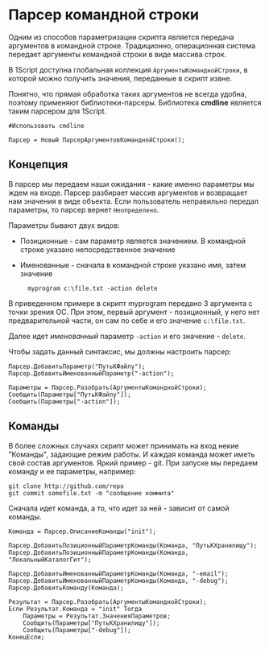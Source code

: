 # Парсер командной строки

Одним из способов параметризации скрипта является передача аргументов в командной строке. Традиционно, операционная система передает аргументы командной строки в виде массива строк.

В 1Script доступна глобальная коллекция `АргументыКоманднойСтроки`, в которой можно получить значения, переданные в скрипт извне.

Понятно, что прямая обработка таких аргументов не всегда удобна, поэтому применяют библиотеки-парсеры. Библиотека **cmdline** является таким парсером для 1Script.

	#Использовать cmdline
	
	Парсер = Новый ПарсерАргументовКоманднойСтроки();

## Концепция

В парсер мы передаем наши ожидания - какие именно параметры мы ждем на входе. Парсер разбирает массив аргументов и возвращает нам значения в виде объекта. Если пользователь неправильно передал параметры, то парсер вернет `Неопределено`.

Параметры бывают двух видов:

* Позиционные - сам параметр является значением. В командной строке указано непосредственное значение
* Именованные - сначала в командной строке указано имя, затем значение
    
		myprogram c:\file.txt -action delete

В приведенном примере в скрипт myprogram передано 3 аргумента с точки зрения ОС. При этом, первый аргумент - позиционный, у него нет предварительной части, он сам по себе и его значение `c:\file.txt`.

Далее идет *именованный* параметр `-action` и его значение - `delete`.

Чтобы задать данный синтаксис, мы должны настроить парсер:

	Парсер.ДобавитьПараметр("ПутьКФайлу");
	Парсер.ДобавитьИменованныйПараметр("-action");

    Параметры = Парсер.Разобрать(АргументыКоманднойСтроки);
	Сообщить(Параметры["ПутьКФайлу"]);
	Сообщить(Параметры["-action"]);

## Команды
В более сложных случаях скрипт может принимать на вход некие "Команды", задающие режим работы. И каждая команда может иметь свой состав аргументов. Яркий пример - git. При запуске мы передаем команду и ее параметры, например:

    git clone http://github.com/repo
    git commit somefile.txt -m "сообщение коммита"

Сначала идет команда, а то, что идет за ней - зависит от самой команды.

	Команда = Парсер.ОписаниеКоманды("init");
	
	Парсер.ДобавитьПозиционныйПараметрКоманды(Команда, "ПутьКХранилищу");
	Парсер.ДобавитьПозиционныйПараметрКоманды(Команда, "ЛокальныйКаталогГит");
	
	Парсер.ДобавитьИменованныйПараметрКоманды(Команда, "-email");
	Парсер.ДобавитьИменованныйПараметрКоманды(Команда, "-debug");
	Парсер.ДобавитьКоманду(Команда);

	Результат = Парсер.Разобрать(АргументыКоманднойСтроки);
	Если Результат.Команда = "init" Тогда
		Параметры = Результат.ЗначенияПараметров;
		Сообщить(Параметры["ПутьКХранилищу"]);
		Сообщить(Параметры["-debug"]);
	КонецЕсли;
	
